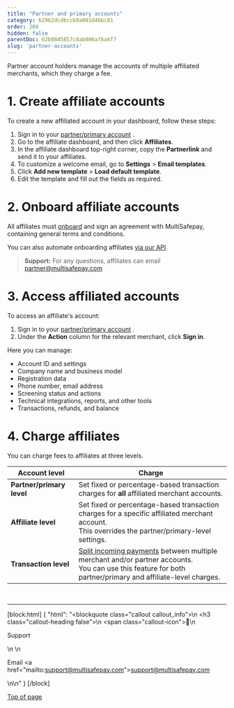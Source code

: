 ```yaml
---
title: "Partner and primary accounts"
category: 62962dcdbccb9a001d4bbc81
order: 209
hidden: false
parentDoc: 62b0845857c8ab006af6a4f7
slug: 'partner-accounts'
---
```


Partner account holders manage the accounts of multiple affiliated merchants, which they charge a fee. 

# 1. Create affiliate accounts

To create a new affiliated account in your dashboard, follow these steps:

1. Sign in to your <a href="https://merchant.multisafepay.com/" target="_blank">partner/primary account</a> <i class="fa fa-external-link" style="font-size:12px;color:#8b929e"></i>.
2. Go to the affiliate dashboard, and then click **Affiliates**. 
3. In the affiliate dashboard top-right corner, copy the **Partnerlink** and send it to your affiliates.
4. To customize a welcome email, go to **Settings** > **Email templates**.
5. Click **Add new template** > **Load default template**.
6. Edit the template and fill out the fields as required.

# 2. Onboard affiliate accounts

All affiliates must [onboard](/docs/onboarding/) and sign an agreement with MultiSafepay, containing general terms and conditions.

You can also automate onboarding affiliates [via our API](/docs/affiliate-onboarding-api).

> **Support:** For any questions, affiliates can email <partner@multisafepay.com>

# 3. Access affiliated accounts

To access an affiliate's account:

1. Sign in to your <a href="https://merchant.multisafepay.com/" target="_blank">partner/primary account</a> <i class="fa fa-external-link" style="font-size:12px;color:#8b929e"></i>.
2. Under the **Action** column for the relevant merchant, click **Sign in**.

Here you can manage: 

- Account ID and settings
- Company name and business model
- Registration data
- Phone number, email address
- Screening status and actions
- Technical integrations, reports, and other tools
- Transactions, refunds, and balance

# 4. Charge affiliates

You can charge fees to affiliates at three levels.

| Account level | Charge |
|---|---|
| **Partner/primary level** | Set fixed or percentage-based transaction charges for **all** affiliated merchant accounts. |
| **Affiliate level** | Set fixed or percentage-based transaction charges for a specific affiliated merchant account. <br> This overrides the partner/primary-level settings. |
| **Transaction level** | [Split incoming payments](/docs/split-payments/) between multiple merchant and/or partner accounts. <br> You can use this feature for both partner/primary and affiliate-level charges.|

</details>
<br>

---

[block:html]
{
  "html": "<blockquote class=\"callout callout_info\">\n    <h3 class=\"callout-heading false\">\n        <span class=\"callout-icon\">💬</span>\n        <p>Support</p>\n    </h3>\n    <p>Email <a href=\"mailto:support@multisafepay.com\">support@multisafepay.com</a></p>\n</blockquote>\n"
}
[/block]

[Top of page](#)